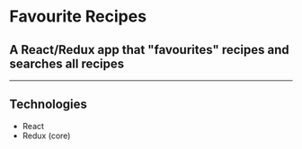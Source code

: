 # Favourite Recipes

## A React/Redux app that "favourites" recipes and searches all recipes
---
## Technologies
- React
- Redux (core)